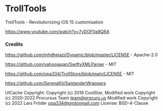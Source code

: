 # TrollTools
TrollTools - Revolutionizing iOS 15 customisation

https://www.youtube.com/watch?v=7yDOF0a8Q6A 


### Credits
https://github.com/mhdhejazi/Dynamic/blob/master/LICENSE - Apache-2.0

https://github.com/yahoojapan/SwiftyXMLParser - MIT

https://github.com/opa334/TrollStore/blob/main/LICENSE - MIT

https://github.com/SerenaKit/SantanderWrappers

UICache
Copyright: Copyright (c) 2019 CoolStar,
           Modified work Copyright (c) 2020-2022 Procursus Team <team@procurs.us>
           Modified work Copyright (c) 2022 Lars Fröder <opa334@protonmail.com>
License: BSD-4-Clause
